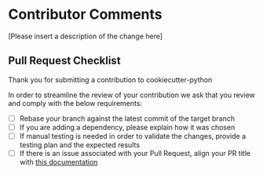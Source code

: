 # Contributor Comments

[Please insert a description of the change here]

## Pull Request Checklist

Thank you for submitting a contribution to cookiecutter-python

In order to streamline the review of your contribution we ask that you review
and comply with the below requirements:

- [ ] Rebase your branch against the latest commit of the target branch
- [ ] If you are adding a dependency, please explain how it was chosen
- [ ] If manual testing is needed in order to validate the changes, provide a testing plan and the expected results
- [ ] If there is an issue associated with your Pull Request, align your PR title with [this documentation](https://help.github.com/en/articles/closing-issues-using-keywords)
